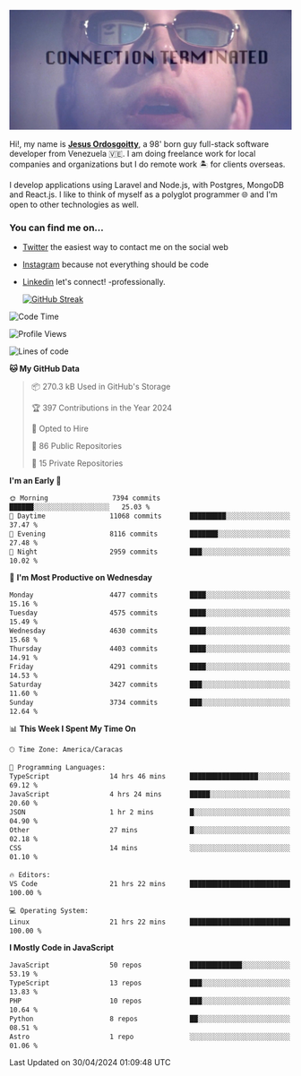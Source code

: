 ![hackers movie reference](./disconnected.jpg)

Hi!, my name is [**Jesus Ordosgoitty**](https://jodaz.dev), a 98' born guy full-stack software developer from Venezuela 🇻🇪. I am doing freelance work for local companies and organizations but I do remote work 🏝️ for clients overseas. 

I develop applications using Laravel and Node.js, with Postgres, MongoDB and React.js. I like to think of myself as a polyglot programmer 🌐 and I'm open to other technologies as well.

### You can find me on...

- [Twitter](https://twitter.com/jodaz_) the easiest way to contact me on the social web
- [Instagram](https://instagram.com/jodaz_) because not everything should be code
- [Linkedin](https://linkedin.com/in/jodaz) let's connect! -professionally.


    [![GitHub Streak](https://streak-stats.demolab.com?user=jodaz&theme=tokyonight)](https://git.io/streak-stats)

<!--START_SECTION:waka-->
![Code Time](http://img.shields.io/badge/Code%20Time-4%2C759%20hrs%2047%20mins-blue)

![Profile Views](http://img.shields.io/badge/Profile%20Views-0-blue)

![Lines of code](https://img.shields.io/badge/From%20Hello%20World%20I%27ve%20Written-83.3%20million%20lines%20of%20code-blue)

**🐱 My GitHub Data** 

> 📦 270.3 kB Used in GitHub's Storage 
 > 
> 🏆 397 Contributions in the Year 2024
 > 
> 💼 Opted to Hire
 > 
> 📜 86 Public Repositories 
 > 
> 🔑 15 Private Repositories 
 > 
**I'm an Early 🐤** 

```text
🌞 Morning                7394 commits        ██████░░░░░░░░░░░░░░░░░░░   25.03 % 
🌆 Daytime                11068 commits       █████████░░░░░░░░░░░░░░░░   37.47 % 
🌃 Evening                8116 commits        ███████░░░░░░░░░░░░░░░░░░   27.48 % 
🌙 Night                  2959 commits        ███░░░░░░░░░░░░░░░░░░░░░░   10.02 % 
```
📅 **I'm Most Productive on Wednesday** 

```text
Monday                   4477 commits        ████░░░░░░░░░░░░░░░░░░░░░   15.16 % 
Tuesday                  4575 commits        ████░░░░░░░░░░░░░░░░░░░░░   15.49 % 
Wednesday                4630 commits        ████░░░░░░░░░░░░░░░░░░░░░   15.68 % 
Thursday                 4403 commits        ████░░░░░░░░░░░░░░░░░░░░░   14.91 % 
Friday                   4291 commits        ████░░░░░░░░░░░░░░░░░░░░░   14.53 % 
Saturday                 3427 commits        ███░░░░░░░░░░░░░░░░░░░░░░   11.60 % 
Sunday                   3734 commits        ███░░░░░░░░░░░░░░░░░░░░░░   12.64 % 
```


📊 **This Week I Spent My Time On** 

```text
🕑︎ Time Zone: America/Caracas

💬 Programming Languages: 
TypeScript               14 hrs 46 mins      █████████████████░░░░░░░░   69.12 % 
JavaScript               4 hrs 24 mins       █████░░░░░░░░░░░░░░░░░░░░   20.60 % 
JSON                     1 hr 2 mins         █░░░░░░░░░░░░░░░░░░░░░░░░   04.90 % 
Other                    27 mins             █░░░░░░░░░░░░░░░░░░░░░░░░   02.18 % 
CSS                      14 mins             ░░░░░░░░░░░░░░░░░░░░░░░░░   01.10 % 

🔥 Editors: 
VS Code                  21 hrs 22 mins      █████████████████████████   100.00 % 

💻 Operating System: 
Linux                    21 hrs 22 mins      █████████████████████████   100.00 % 
```

**I Mostly Code in JavaScript** 

```text
JavaScript               50 repos            █████████████░░░░░░░░░░░░   53.19 % 
TypeScript               13 repos            ███░░░░░░░░░░░░░░░░░░░░░░   13.83 % 
PHP                      10 repos            ███░░░░░░░░░░░░░░░░░░░░░░   10.64 % 
Python                   8 repos             ██░░░░░░░░░░░░░░░░░░░░░░░   08.51 % 
Astro                    1 repo              ░░░░░░░░░░░░░░░░░░░░░░░░░   01.06 % 
```




 Last Updated on 30/04/2024 01:09:48 UTC
<!--END_SECTION:waka-->
